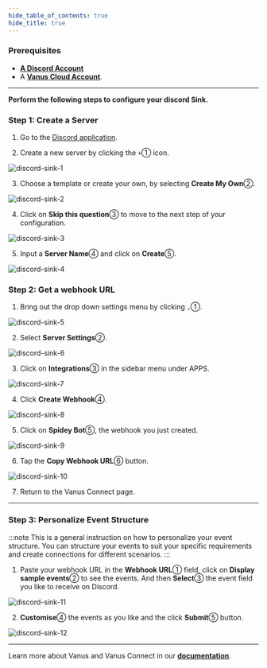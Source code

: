 ```yaml
--- 
hide_table_of_contents: true
hide_title: true
---
```


### Prerequisites

- [**A Discord Account**](https://discord.com/)
- A [**Vanus Cloud Account**](https://cloud.vanus.ai).

---

**Perform the following steps to configure your discord Sink.**

### Step 1: Create a Server

1. Go to the [Discord application](https://discord.com/download).

2. Create a new server by clicking the `+`① icon.

![discord-sink-1](images/discord-sink-1.webp)

3. Choose a template or create your own, by selecting **Create My Own**②.

![discord-sink-2](images/discord-sink-2.webp)

4. Click on **Skip this question**③ to move to the next step of your configuration.

![discord-sink-3](images/discord-sink-3.webp)

5. Input a **Server Name**④ and click on **Create**⑤.

![discord-sink-4](images/discord-sink-4.webp)

### Step 2: Get a webhook URL

1. Bring out the drop down settings menu by clicking `⌄`①.

![discord-sink-5](images/discord-sink-5.webp)

2. Select **Server Settings**②.

![discord-sink-6](images/discord-sink-6.webp)

3. Click on **Integrations**③ in the sidebar menu under APPS.

![discord-sink-7](images/discord-sink-7.webp)

4. Click **Create Webhook**④.

![discord-sink-8](images/discord-sink-8.webp)

5. Click on **Spidey Bot**⑤, the webhook you just created.

![discord-sink-9](images/discord-sink-9.webp)

6. Tap the **Copy Webhook URL**⑥ button.

![discord-sink-10](images/discord-sink-10.webp)

7. Return to the Vanus Connect page.

---

### Step 3: Personalize Event Structure

:::note
This is a general instruction on how to personalize your event structure. You can structure your events to suit your specific requirements and create connections for different scenarios.
:::

1. Paste your webhook URL in the **Webhook URL**① field, click on **Display sample events**② to see the events. And then **Select**③ the event field you like to receive on Discord.

![discord-sink-11](images/discord_sink_11.webp)

2. **Customise**④ the events as you like and the click **Submit**⑤ button.

![discord-sink-12](images/discord_sink_12.webp)

---

Learn more about Vanus and Vanus Connect in our [**documentation**](https://docs.vanus.ai).

